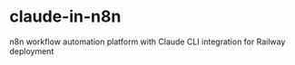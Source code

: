 # claude-in-n8n
n8n workflow automation platform with Claude CLI integration for Railway deployment
